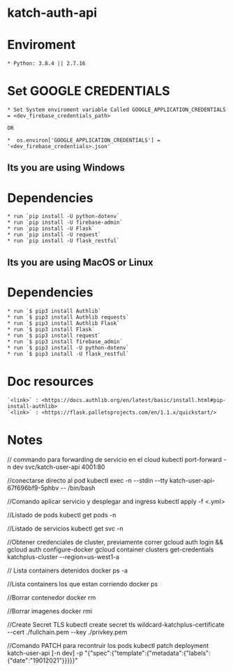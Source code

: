 # katch-auth-api

# Enviroment
    * Python: 3.8.4 || 2.7.16

# Set GOOGLE CREDENTIALS
    * Set System enviroment variable Called GOOGLE_APPLICATION_CREDENTIALS = <dev_firebase_credentials_path>
  
    OR

    *  os.environ['GOOGLE_APPLICATION_CREDENTIALS'] = '<dev_firebase_credentials>.json'

## Its you are using Windows
# Dependencies
    * run `pip install -U python-dotenv`
    * run `pip install -U firebase-admin`
    * run `pip install -U Flask`
    * run `pip install -U request`
    * run `pip install -U flask_restful`

## Its you are using MacOS or Linux
# Dependencies
    * run `$ pip3 install Authlib`
    * run `$ pip3 install Authlib requests` 
    * run `$ pip3 install Authlib Flask`
    * run `$ pip3 install Flask` 
    * run `$ pip3 install request` 
    * run `$ pip3 install firebase_admin` 
    * run `$ pip3 install -U python-dotenv` 
    * run `$ pip3 install -U flask_restful`

# Doc resources
    `<link>` : <https://docs.authlib.org/en/latest/basic/install.html#pip-install-authlib>
    `<link>` : <https://flask.palletsprojects.com/en/1.1.x/quickstart/>


# Notes
// commando para forwarding de servicio en el cloud
kubectl port-forward -n dev svc/katch-user-api 4001:80

//conectarse directo al pod
kubectl exec -n <namespace> --stdin --tty katch-user-api-67f696bf9-5phbv -- /bin/bash

//Comando aplicar servicio y desplegar and ingress
kubectl apply -f <.yml>

//Listado de pods
kubectl get pods -n <namespace>

//Listado de servicios
kubectl get svc -n <namespace>

//Obtener credenciales de cluster, previamente correr gcloud auth login && gcloud auth configure-docker
gcloud container clusters get-credentials katchplus-cluster --region=us-west1-a

// Lista containers detenidos
docker ps -a

//Lista containers los que estan corriendo
docker ps

//Borrar contenedor
docker rm <nombre>

//Borrar imagenes
docker rmi <nombre>

//Create Secret TLS
kubectl create secret tls wildcard-katchplus-certificate --cert ./fullchain.pem --key ./privkey.pem 

//Comando PATCH para recontruir los pods
kubectl patch deployment katch-user-api [-n dev] -p "{\"spec\":{\"template\":{\"metadata\":{\"labels\":{\"date\":\"19012021\"}}}}}"
